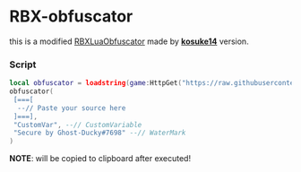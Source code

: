 # RBX-obfuscator
this is a modified [RBXLuaObfuscator](https://github.com/kosuke14/RBXLuaObfuscator) made by [**kosuke14**](https://github.com/kosuke14) version.

### Script
```lua
local obfuscator = loadstring(game:HttpGet("https://raw.githubusercontent.com/GhostDuckyy/Taurus-obfuscator/main/source.lua"))()
obfuscator(
 [===[
  --// Paste your source here
 ]===],
 "CustomVar", --// CustomVariable
 "Secure by Ghost-Ducky#7698" --// WaterMark
)
```
**NOTE**: will be copied to clipboard after executed!
